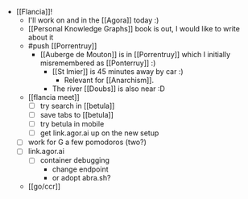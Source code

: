 - [[Flancia]]!
  - I'll work on and in the [[Agora]] today :)
  - [[Personal Knowledge Graphs]] book is out, I would like to write about it
  - #push [[Porrentruy]]
    - [[Auberge de Mouton]] is in [[Porrentruy]] which I initially misremembered as [[Ponterruy]] :)
      - [[St Imier]] is 45 minutes away by car :)
        - Relevant for [[Anarchism]].
      - The river [[Doubs]] is also near :D
  - [[flancia meet]]
    - [ ] try search in [[betula]]
    - [ ] save tabs to [[betula]]
    - [ ] try betula in mobile
    - [ ] get link.agor.ai up on the new setup
  - [ ] work for G a few pomodoros (two?)
  - [ ] link.agor.ai
    - [ ] container debugging
      - change endpoint
      - or adopt abra.sh?
  - [[go/ccr]]
